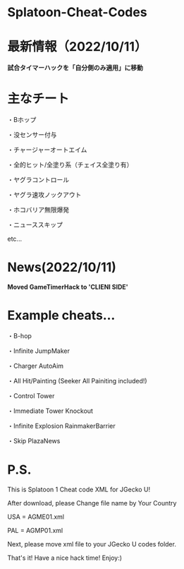 # Splatoon-Cheat-Codes

# 最新情報（2022/10/11）

**試合タイマーハックを「自分側のみ適用」に移動**


# 主なチート

・Bホップ

・没センサー付与

・チャージャーオートエイム

・全的ヒット/全塗り系（チェイス全塗り有）

・ヤグラコントロール

・ヤグラ速攻ノックアウト

・ホコバリア無限爆発

・ニューススキップ

etc...


# News(2022/10/11)

**Moved GameTimerHack to 'CLIENI SIDE'**


# Example cheats...

・B-hop

・Infinite JumpMaker

・Charger AutoAim

・All Hit/Painting (Seeker All Painiting included!)

・Control Tower

・Immediate Tower Knockout

・Infinite Explosion RainmakerBarrier

・Skip PlazaNews


# P.S.

This is Splatoon 1 Cheat code XML for JGecko U!

After download, please Change file name by Your Country


USA = AGME01.xml

PAL = AGMP01.xml


Next, please move xml file to your JGecko U codes folder.

That's it! Have a nice hack time!
Enjoy:)